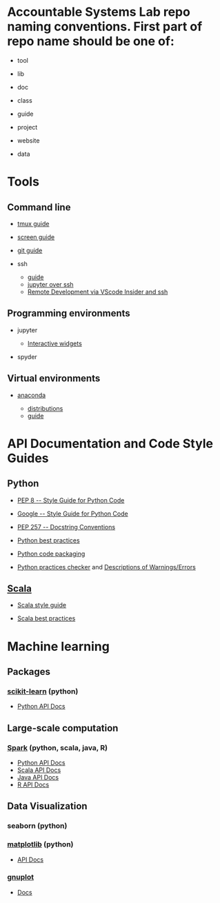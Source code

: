 # Accountable Systems Lab repo naming conventions. First part of repo name should be one of:

- tool

- lib

- doc

- class

- guide

- project

- website

- data

# Tools

## Command line

- [tmux guide](https://www.hamvocke.com/blog/a-quick-and-easy-guide-to-tmux/)

- [screen guide](https://linuxize.com/post/how-to-use-linux-screen/)

- [git guide](https://rogerdudler.github.io/git-guide/)

- ssh

  - [guide](https://www.digitalocean.com/community/tutorials/ssh-essentials-working-with-ssh-servers-clients-and-keys)
  - [jupyter over ssh](https://fizzylogic.nl/2017/11/06/edit-jupyter-notebooks-over-ssh/)
  - [Remote Development via VScode Insider and ssh](https://code.visualstudio.com/docs/remote/remote-overview)

## Programming environments

- jupyter
  - [Interactive widgets](https://ipywidgets.readthedocs.io/en/stable/examples/Using%20Interact.html)

- spyder

## Virtual environments

- [anaconda](https://www.anaconda.com/)

  - [distributions](https://www.anaconda.com/distribution/)
  - [guide](https://docs.anaconda.com/anaconda/)

# API Documentation and Code Style Guides

## Python

- [PEP 8 -- Style Guide for Python Code](https://www.python.org/dev/peps/pep-0008/)

- [Google -- Style Guide for Python Code](http://google.github.io/styleguide/pyguide.html)

- [PEP 257 -- Docstring Conventions](https://www.python.org/dev/peps/pep-0257/)

- [Python best practices](https://gist.github.com/sloria/7001839)

- [Python code packaging](https://python-packaging.readthedocs.io/en/latest/)

- [Python practices checker](https://www.pylint.org/) and
  [Descriptions of Warnings/Errors](http://pylint-messages.wikidot.com/all-codes)

## [Scala](https://www.scala-lang.org/)

- [Scala style guide](http://docs.scala-lang.org/style/)

- [Scala best practices](https://github.com/alexandru/scala-best-practices)

# Machine learning

## Packages

### [scikit-learn](http://scikit-learn.org/stable/) (python)

- [Python API Docs](http://scikit-learn.org/stable/modules/classes.html)


## Large-scale computation

### [Spark](http://spark.apache.org/) (python, scala, java, R)

- [Python API Docs](https://spark.apache.org/docs/latest/api/python/index.html)
- [Scala API Docs](https://spark.apache.org/docs/latest/api/scala/index.html)
- [Java API Docs](https://spark.apache.org/docs/latest/api/java/index.html)
- [R API Docs](https://spark.apache.org/docs/latest/api/R/index.html)

## Data Visualization

### seaborn (python)

### [matplotlib](http://matplotlib.org/) (python)

- [API Docs](http://matplotlib.org/2.0.0/api/index.html)

### [gnuplot](http://www.gnuplot.info/)

- [Docs](http://www.gnuplot.info/documentation.html)
